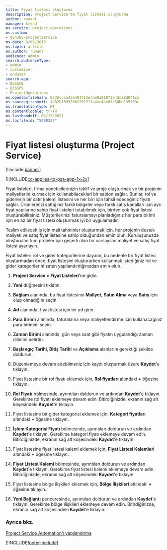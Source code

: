 ```yaml
---
title: Fiyat listesi oluşturma
description: Project Service'ta fiyat listesi oluşturma
author: rumant
manager: kfend
ms.service: project-operations
ms.custom:
- dyn365-projectservice
ms.date: 8/03/2018
ms.topic: article
ms.author: rumant
audience: Admin
search.audienceType:
- admin
- customizer
- enduser
search.app:
- D365CE
- D365PS
- ProjectOperations
ms.openlocfilehash: 0732ccca43e404412efae8a91873e43c28d041ca
ms.sourcegitcommit: fa32b1893286f20271fa4ec4be8fc68bd135f53c
ms.translationtype: HT
ms.contentlocale: tr-TR
ms.lasthandoff: 02/15/2021
ms.locfileid: "5290339"
---
```

# <a name="create-a-price-list-project-service"></a>Fiyat listesi oluşturma (Project Service)

[!include [banner](../includes/psa-now-project-operations.md)]

[!INCLUDE[cc-applies-to-psa-app-1x-2x](../includes/cc-applies-to-psa-app-1x-2x.md)]

Fiyat listeleri, firma yöneticilerinizin teklif ve proje oluşturmak ve bir projenin maliyetlerini kurmak için kullanabilecekleri bir şablon sağlar. Bunlar, rol ve giderlerin bir satır kalemi listesini ve her biri için tahsil edeceğiniz fiyatı sağlar. Ürünlerinizi sattığınız farklı bölgeler veya farklı satış kanalları için ayrı fiyat yapılarına sahip fiyat listeleri tutabilmek için, birden çok fiyat listesi oluşturabilirsiniz. Müşterilerinizi faturalamayı planladığınız her para birimi için en az bir fiyat listesi oluşturmak iyi bir uygulamadır.  
  
Teslim edilecek iş için mali tahminler oluşturmak için, her projenin destek maliyeti ve satış fiyat listesine sahip olduğundan emin olun. Kuruluşunuzda oluşturulan tüm projeler için geçerli olan bir varsayılan maliyet ve satış fiyat listesi ayarlayın.  
  
Fiyat listeleri rol ve gider kategorilerine dayanır, bu nedenle bir fiyat listesi oluşturmadan önce, fiyat listesini oluştururken kullanmak istediğiniz rol ve gider kategorilerini zaten yapılandırdığınızdan emin olun.  
  
1.  **Project Service > Fiyat Listeleri**'ne gidin.  
  
2.  **Yeni** düğmesini tıklatın.  
  
3.  **Bağlam** alanında, bu fiyat listesinin **Maliyet**, **Satın Alma** veya **Satış** için olup olmadığını seçin.  
  
4.  **Ad** alanında, fiyat listesi için bir ad girin.  
  
5.  **Para Birimi** alanında, faturalama veya maliyetlendirme için kullanacağınız para birimini seçin.  
  
6.  **Zaman Birimi** alanında, gün veya saat gibi fiyatın uygulandığı zaman dilimini belirtin.  
  
7.  **Başlangıç Tarihi**, **Bitiş Tarihi** ve **Açıklama** alanlarını gerektiği şekilde doldurun.  
  
8.  Düzenlemeye devam edebilmeniz için kaydı oluşturmak üzere **Kaydet**'e tıklayın.  
  
9. Fiyat listesine bir rol fiyatı eklemek için, **Rol fiyatları** altındaki **+** öğesine tıklayın.  
  
10. **Rol Fiyatı** bölmesinde, ayrıntıları doldurun ve ardından **Kaydet**'e tıklayın. Gerekirse rol fiyatı eklemeye devam edin. Bitirdiğinizde, ekranın sağ alt köşesindeki **Kaydet**'e tıklayın.  
  
11. Fiyat listesine bir gider kategorisi eklemek için, **Kategori fiyatları** altındaki **+** öğesine tıklayın.  
  
12. **İşlem Kategorisi Fiyatı** bölmesinde, ayrıntıları doldurun ve ardından **Kaydet**'e tıklayın. Gerekirse kategori fiyatı eklemeye devam edin. Bitirdiğinizde, ekranın sağ alt köşesindeki **Kaydet**'e tıklayın.  
  
13. Fiyat listesine fiyat listesi kalemi eklemek için, **Fiyat Listesi Kalemleri** altındaki **+** öğesine tıklayın.  
  
14. **Fiyat Listesi Kalemi** bölmesinde, ayrıntıları doldurun ve ardından **Kaydet**'e tıklayın. Gerekirse fiyat listesi kalemi eklemeye devam edin. Bitirdiğinizde, ekranın sağ alt köşesindeki **Kaydet**'e tıklayın.  
  
15. Fiyat listesine bölge ilişkileri eklemek için, **Bölge İlişkileri** atlındaki **+** öğesine tıklayın.  
  
16. **Yeni Bağlantı** penceresinde, ayrıntıları doldurun ve ardından **Kaydet**'e tıklayın. Gerekirse bölge ilişkileri eklemeye devam edin. Bitirdiğinizde, ekranın sağ alt köşesindeki **Kaydet**'e tıklayın.  
  
### <a name="see-also"></a>Ayrıca bkz.  
 [Project Service Automation'ı yapılandırma](../psa/configure.md)


[!INCLUDE[footer-include](../includes/footer-banner.md)]